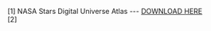 [1] NASA Stars Digital Universe Atlas --- <a href="http://geekresearchlab.net/NASA/datasets/Stars_Digital_Universe_Atlas.csv">DOWNLOAD HERE</a>
<br>
[2]
